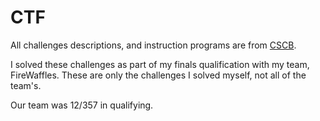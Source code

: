 # CTF

All challenges descriptions, and instruction programs are from [CSCB](https://cybersecuritychallenge.be/).

I solved these challenges as part of my finals qualification with my team, FireWaffles. These are only the challenges I solved myself, not all of the team's.

Our team was 12/357 in qualifying.